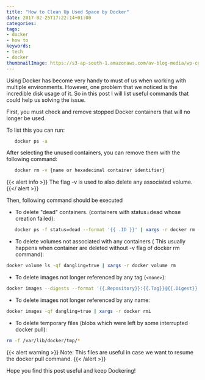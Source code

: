 ```yaml
---
title: "How to Clean Up Used Space by Docker"
date: 2017-02-25T17:22:14+01:00
categories:
tags:
- docker
- how to
keywords:
- tech
- docker
thumbnailImage: https://s3-ap-south-1.amazonaws.com/av-blog-media/wp-content/uploads/2017/11/06110003/docker.png
---
```

Using Docker has become very handy to must of us when working with multiple environments. However, one problem that we noticed is the incredible disk usage of it. So in this post I will list useful commands that could help us solving the issue.
<!--more-->

First, you must check and remove stopped Docker containers that will no longer be used.

To list this you can run:

```bash
   docker ps -a
```

After selecting the unused containers, you can remove them with the following command:

```bash
   docker rm -v {name or hexadecimal container identifier}
```

{{< alert info >}}
  The flag -v is used to also delete any associated volume.
{{</ alert >}}

Then, following command should be executed

* To delete "dead" containers. (containers with status=dead whose creation failed):

```bash
   docker ps -f status=dead --format '{{ .ID }}' | xargs -r docker rm -v
```

* To delete volumes not associated with any containers ( This usually happens when container are deleted without -v flag of docker rm command):

```bash
docker volume ls -qf dangling=true | xargs -r docker volume rm
```

* To delete images not longer referenced by any tag (`<none>`):

```bash
docker images --digests --format '{{.Repository}}:{{.Tag}}@{{.Digest}}' | sed -ne 's/:<none>@/@/p' | xargs -r docker rmi
```

* To delete images not longer referenced by any name:

```bash
docker images -qf dangling=true | xargs -r docker rmi
```

* To delete temporary files (blobs which were left by some interrupted docker pull):

```bash
rm -f /var/lib/docker/tmp/*
```

{{< alert warning >}}
Note: This files are useful in case we want to resume the docker pull command.
{{< /alert >}}

Hope you find this post useful and keep Dockering!
